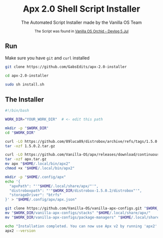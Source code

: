 <div align="center">
<h1>Apx 2.0 Shell Script Installer</h1>
<p>The Automated Script Installer made by the Vanilla OS Team</p>
<sup>The Script was found in <a href="https://vanillaos.org/2023/07/05/vanilla-os-orchid-devlog.html">Vanilla OS Orchid - Devlog 5 Jul</a></sup>
</div>

## Run
Make sure you have `git` and `curl` installed
```bash
git clone https://github.com/GabsEdits/apx-2.0-installer
```
```bash
cd apx-2.0-installer
```
```bash
sudo sh install.sh
```

## The Installer
```bash
#!/bin/bash

WORK_DIR="YOUR_WORK_DIR"  # <- edit this path

mkdir -p "$WORK_DIR"
cd "$WORK_DIR"

curl -LO https://github.com/89luca89/distrobox/archive/refs/tags/1.5.0.2.tar.gz
tar -xzf 1.5.0.2.tar.gz

curl -LO https://github.com/Vanilla-OS/apx/releases/download/continuous/apx.tar.gz
tar -xzf apx.tar.gz
mv apx "$HOME/.local/bin/apx2"
chmod +x "$HOME/.local/bin/apx2"

mkdir -p "$HOME/.config/apx"
echo '{
  "apxPath": "'"$HOME/.local/share/apx/"'",
  "distroboxpath": "'"$WORK_DIR/distrobox-1.5.0.2/distrobox"'",
  "storageDriver": "btrfs"
}' > "$HOME/.config/apx/apx.json"

git clone https://github.com/Vanilla-OS/vanilla-apx-configs.git "$WORK_DIR/vanilla-apx-configs"
mv "$WORK_DIR/vanilla-apx-configs/stacks" "$HOME/.local/share/apx/"
mv "$WORK_DIR/vanilla-apx-configs/package-managers" "$HOME/.local/share/apx/"

echo "Installation completed. You can now use Apx v2 by running 'apx2'."
apx2 --version
```
